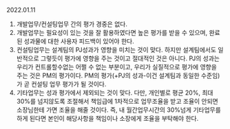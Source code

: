 2022.01.11

1. 개발업무/컨설팅업무 간의 평가 경중은 없다.
2. 개발업무는 필요성이 있는 것을 잘 활용하였다면 높은 평가를 받을 수 있으며, 완료된 성과물에 대한 사용자 피드백이 있어야 한다.
3. 컨설팅업무는 설계팀의 PJ성과가 영향을 미치는 것이 맞다. 하지만 설계팀에서도 일반적으로 그렇듯이 평가에 영향을 주는 것이고 절대적인 것은 아니다. PJ의 성과는 우리가 컨트롤할수없는 어쩔 수 없는 부분이고, 우리가 실질적으로 평가에 영향을 주는 것은 PM의 평가이다. PM의 평가(+PJ의 성과-이건 설계팀과 동일한 수준임)가 곧 컨설팅 업무 평가가 될 것이다. 
4. 기타업무는 성과 평가에서 제외되는 것이 맞다. 다만, 개인별로 평균 20%, 최대 30%를 넘지않도록 조절해서 책임급에 1차적으로 업무조율을 받고 조율이 안되면 소장님한테 가면 조율을 해줄 것이다. 즉, 내 월간업무시간의 30%넘게 기타업무를 하게 된다면 본인이 해당사항을 책임이나 소장에게 조율을 부탁해야 한다. 